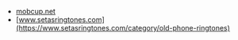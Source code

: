 * [mobcup.net](https://mobcup.net/browse/ringtones/mp3/0/downloads/old-bell-ringer)
* [www.setasringtones.com](https://www.setasringtones.com/category/old-phone-ringtones)
